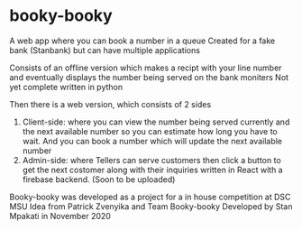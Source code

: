 # booky-booky
A web app where you can book a number in a queue
Created for a fake bank (Stanbank) but can have multiple applications

Consists of an offline version which makes a recipt with your line number and eventually displays the number being served on the bank moniters
Not yet complete 
written in python 

Then there is a web version, which consists of 2 sides
1) Client-side: where you can view the number being served currently and the next available number so you can estimate how long you have to wait. And you can book a number which will update the next available number
2) Admin-side: where Tellers can serve customers then click a button to get the next costomer along with their inquiries
written in React with a firebase backend. (Soon to be uploaded)

Booky-booky was developed as a project for a in house competition at DSC MSU
Idea from Patrick Zvenyika and Team Booky-booky
Developed by Stan Mpakati in November 2020
